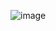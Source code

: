 ![image](https://user-images.githubusercontent.com/34793005/222467737-b0812238-3985-442a-b5c7-80841b831ab0.png)

